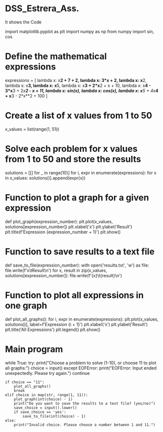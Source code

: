 # DSS_Estrera_Ass.
It shows the Code

import matplotlib.pyplot as plt
import numpy as np
from numpy import sin, cos

# Define the mathematical expressions
expressions = [
    lambda x: x**2 + 7 + 2,
    lambda x: 3*x + 2,
    lambda x: x**2,
    lambda x: x**3,
    lambda x: x**5,
    lambda x: x**3 + 2*x**2 + x + 10,
    lambda x: x**4 - 3*x**3 + 2*x**2 - x + 11,
    lambda x: sin(x),
    lambda x: cos(x),
    lambda x: x**5 + 4*x**4 + x**3 - 2*x**2 + 100
]

# Create a list of x values from 1 to 50
x_values = list(range(1, 51))

# Solve each problem for x values from 1 to 50 and store the results
solutions = [[] for _ in range(10)]
for i, expr in enumerate(expressions):
    for x in x_values:
        solutions[i].append(expr(x))

# Function to plot a graph for a given expression
def plot_graph(expression_number):
    plt.plot(x_values, solutions[expression_number])
    plt.xlabel('x')
    plt.ylabel('Result')
    plt.title(f'Expression {expression_number + 1}')
    plt.show()

# Function to save results to a text file
def save_to_file(expression_number):
    with open('results.txt', 'w') as file:
        file.write(f'x\tResult\n')
        for x, result in zip(x_values, solutions[expression_number]):
            file.write(f'{x}\t{result}\n')

# Function to plot all expressions in one graph
def plot_all_graphs():
    for i, expr in enumerate(expressions):
        plt.plot(x_values, solutions[i], label=f'Expression {i + 1}')
    plt.xlabel('x')
    plt.ylabel('Result')
    plt.title('All Expressions')
    plt.legend()
    plt.show()

# Main program
while True:
    try:
        print("Choose a problem to solve (1-10), or choose 11 to plot all graphs:")
        choice = input()
    except EOFError:
        print("EOFError: Input ended unexpectedly. Please try again.")
        continue

    if choice == "11":
        plot_all_graphs()
        break
    elif choice in map(str, range(1, 11)):
        plot_graph(int(choice) - 1)
        print("Do you want to save the results to a text file? (yes/no)")
        save_choice = input().lower()
        if save_choice == 'yes':
            save_to_file(int(choice) - 1)
    else:
        print("Invalid choice. Please choose a number between 1 and 11.")
